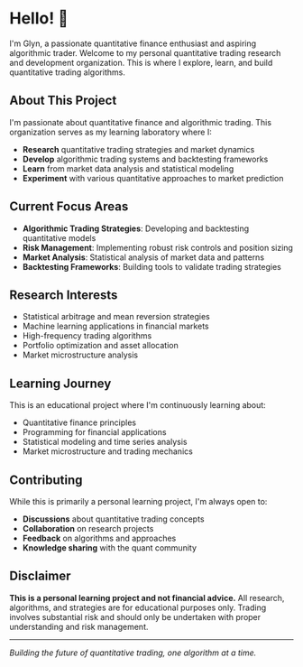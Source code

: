 # Hello! 👋

I'm Glyn, a passionate quantitative finance enthusiast and aspiring algorithmic trader. Welcome to my personal quantitative trading research and development organization. This is where I explore, learn, and build quantitative trading algorithms.

## About This Project

I'm passionate about quantitative finance and algorithmic trading. This organization serves as my learning laboratory where I:

- **Research** quantitative trading strategies and market dynamics
- **Develop** algorithmic trading systems and backtesting frameworks
- **Learn** from market data analysis and statistical modeling
- **Experiment** with various quantitative approaches to market prediction

## Current Focus Areas

- **Algorithmic Trading Strategies**: Developing and backtesting quantitative models
- **Risk Management**: Implementing robust risk controls and position sizing
- **Market Analysis**: Statistical analysis of market data and patterns
- **Backtesting Frameworks**: Building tools to validate trading strategies

## Research Interests

- Statistical arbitrage and mean reversion strategies
- Machine learning applications in financial markets
- High-frequency trading algorithms
- Portfolio optimization and asset allocation
- Market microstructure analysis

## Learning Journey

This is an educational project where I'm continuously learning about:
- Quantitative finance principles
- Programming for financial applications
- Statistical modeling and time series analysis
- Market microstructure and trading mechanics

## Contributing

While this is primarily a personal learning project, I'm always open to:
- **Discussions** about quantitative trading concepts
- **Collaboration** on research projects
- **Feedback** on algorithms and approaches
- **Knowledge sharing** with the quant community

## Disclaimer

**This is a personal learning project and not financial advice.** All research, algorithms, and strategies are for educational purposes only. Trading involves substantial risk and should only be undertaken with proper understanding and risk management.

---

*Building the future of quantitative trading, one algorithm at a time.*
